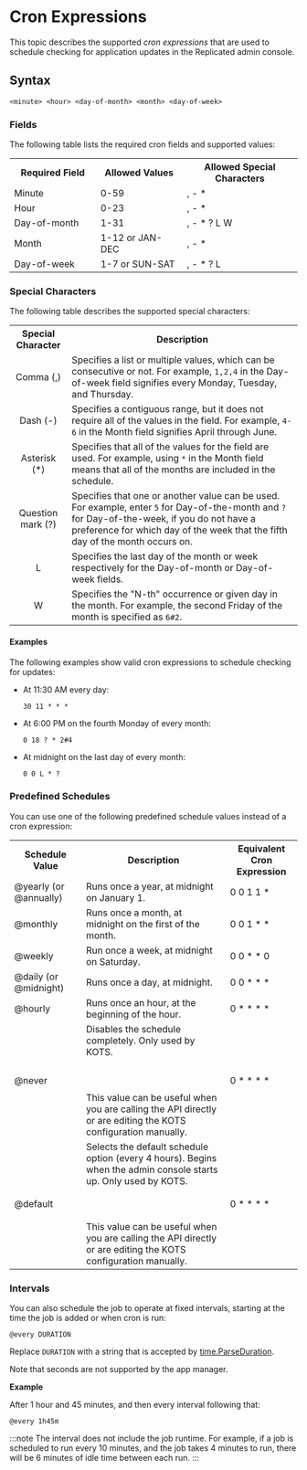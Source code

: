 # Cron Expressions

This topic describes the supported _cron expressions_ that are used to schedule checking for application updates in the Replicated admin console.

## Syntax

```
<minute> <hour> <day-of-month> <month> <day-of-week>
```

### Fields

The following table lists the required cron fields and supported values:

<table>
    <tr>
      <th width="30%">Required Field</th>
      <th width="30%">Allowed Values</th>
      <th width="40%">Allowed Special Characters</th>
    </tr>
    <tr>
      <td>Minute</td>
      <td>0-59</td>
      <td>, - * </td>
    </tr>
    <tr>
      <td>Hour</td>
      <td>0-23</td>
      <td>, - * </td>
    </tr>
    <tr>
      <td>Day-of-month</td>
      <td>1-31</td>
      <td>, - * ? L W </td>
    </tr>
    <tr>
      <td>Month</td>
      <td>1-12 or JAN-DEC</td>
      <td>, - * </td>
    </tr>
    <tr>
      <td>Day-of-week</td>
      <td>1-7 or SUN-SAT</td>
      <td>, - * ? L</td>
    </tr>
  </table>

### Special Characters

The following table describes the supported special characters:

<table>
    <tr>
      <th width="20%">Special Character</th>
      <th width="80%">Description</th>
    </tr>
    <tr>
      <td><center>Comma (,)</center></td>
      <td>Specifies a list or multiple values, which can be consecutive or not. For example, <code>1,2,4</code> in the Day-of-week field signifies every Monday, Tuesday, and Thursday.</td>
    </tr>
    <tr>
      <td><center>Dash (-)</center></td>
      <td>Specifies a contiguous range, but it does not require all of the values in the field. For example, <code>4-6</code> in the Month field signifies April through June.</td>
    </tr>
    <tr>
      <td><center>Asterisk (*)</center></td>
      <td>Specifies that all of the values for the field are used. For example, using <code>*</code> in the Month field means that all of the months are included in the schedule.</td>
    </tr>
    <tr>
      <td><center>Question mark (?)</center></td>
      <td> Specifies that one or another value can be used. For example, enter <code>5</code> for Day-of-the-month and <code>?</code> for Day-of-the-week, if you do not have a preference for which day of the week that the fifth day of the month occurs on.</td>
    </tr>
    <tr>
      <td><center>L</center></td>
      <td>Specifies the last day of the month or week respectively for the Day-of-month or Day-of-week fields.</td>
    </tr>
    <tr>
      <td><center>W</center></td>
      <td>Specifies the "N-th" occurrence or given day in the month. For example, the second Friday of the month is specified as <code>6#2</code>.</td>
    </tr>
</table>

#### Examples

The following examples show valid cron expressions to schedule checking for updates:

- At 11:30 AM every day:

    ```
    30 11 * * *
    ```

- At 6:00 PM on the fourth Monday of every month:

    ```
    0 18 ? * 2#4
    ```

- At midnight on the last day of every month:

    ```
    0 0 L * ?

### Predefined Schedules

You can use one of the following predefined schedule values instead of a cron expression:

<table>
    <tr>
      <th width="25%">Schedule Value</th>
      <th width="50%">Description</th>
      <th width="25%">Equivalent Cron Expression</th>
    </tr>
    <tr>
      <td>@yearly (or @annually)</td>
      <td>Runs once a year, at midnight on January 1.</td>
      <td>0 0 1 1 *</td>
    </tr>
    <tr>
      <td>@monthly</td>
      <td>Runs once a month, at midnight on the first of the month.</td>
      <td>0 0 1 * *</td>
    </tr>
    <tr>
      <td>@weekly</td>
      <td>Run once a week, at midnight on Saturday.</td>
      <td>0 0 * * 0</td>
    </tr>
    <tr>
      <td>@daily (or @midnight)</td>
      <td>Runs once a day, at midnight.</td>
      <td>0 0 * * *</td>
    </tr>
    <tr>
      <td>@hourly</td>
      <td>Runs once an hour, at the beginning of the hour.</td>
      <td>0 * * * *</td>
    </tr>
    <tr>
      <td>@never</td>
      <td>Disables the schedule completely. Only used by KOTS.<br></br><br></br>This value can be useful when you are calling the API directly or are editing the KOTS configuration manually.</td>
      <td>0 * * * *</td>
    </tr>
    <tr>
      <td>@default</td>
      <td>Selects the default schedule option (every 4 hours). Begins when the admin console starts up. Only used by KOTS.<br></br><br></br>This value can be useful when you are calling the API directly or are editing the KOTS configuration manually.</td>
      <td>0 * * * *</td>
    </tr>
</table>

### Intervals

You can also schedule the job to operate at fixed intervals, starting at the time the job is added or when cron is run:

```
@every DURATION
```

Replace `DURATION` with a string that is accepted by [time.ParseDuration](http://golang.org/pkg/time/#ParseDuration). 

Note that seconds are not supported by the app manager.

**Example**

After 1 hour and 45 minutes, and then every interval following that:

  ```
  @every 1h45m
  ```

:::note
The interval does not include the job runtime. For example, if a job is scheduled to run every 10 minutes, and the job takes 4 minutes to run, there will be 6 minutes of idle time between each run.
:::